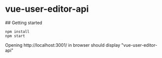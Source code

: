 # vue-user-editor-api

## Getting started

    npm install
    npm start

Opening http://localhost:3001/ in browser should display "vue-user-editor-api"
